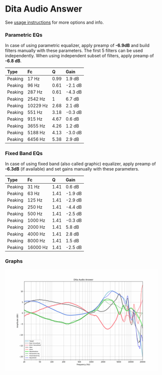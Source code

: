 # Dita Audio Answer
See [usage instructions](https://github.com/jaakkopasanen/AutoEq#usage) for more options and info.

### Parametric EQs
In case of using parametric equalizer, apply preamp of **-6.9dB** and build filters manually
with these parameters. The first 5 filters can be used independently.
When using independent subset of filters, apply preamp of **-6.8 dB**.

| Type    | Fc       |    Q | Gain    |
|:--------|:---------|:-----|:--------|
| Peaking | 17 Hz    | 0.99 | 1.9 dB  |
| Peaking | 96 Hz    | 0.61 | -2.1 dB |
| Peaking | 287 Hz   | 0.61 | -4.3 dB |
| Peaking | 2542 Hz  | 1    | 6.7 dB  |
| Peaking | 10229 Hz | 2.68 | 2.1 dB  |
| Peaking | 551 Hz   | 3.18 | -0.3 dB |
| Peaking | 915 Hz   | 4.67 | 0.6 dB  |
| Peaking | 3655 Hz  | 4.26 | 1.2 dB  |
| Peaking | 5188 Hz  | 4.13 | -3.0 dB |
| Peaking | 6456 Hz  | 5.38 | 2.9 dB  |

### Fixed Band EQs
In case of using fixed band (also called graphic) equalizer, apply preamp of **-6.3dB**
(if available) and set gains manually with these parameters.

| Type    | Fc       |    Q | Gain    |
|:--------|:---------|:-----|:--------|
| Peaking | 31 Hz    | 1.41 | 0.6 dB  |
| Peaking | 63 Hz    | 1.41 | -1.9 dB |
| Peaking | 125 Hz   | 1.41 | -2.9 dB |
| Peaking | 250 Hz   | 1.41 | -4.4 dB |
| Peaking | 500 Hz   | 1.41 | -2.5 dB |
| Peaking | 1000 Hz  | 1.41 | -0.3 dB |
| Peaking | 2000 Hz  | 1.41 | 5.8 dB  |
| Peaking | 4000 Hz  | 1.41 | 2.8 dB  |
| Peaking | 8000 Hz  | 1.41 | 1.5 dB  |
| Peaking | 16000 Hz | 1.41 | -2.5 dB |

### Graphs
![](./Dita%20Audio%20Answer.png)